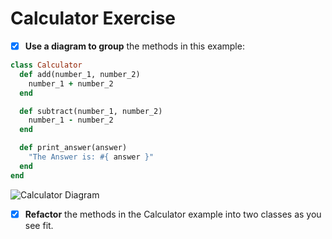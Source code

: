 # Calculator Exercise

- [x] **Use a diagram to group** the methods in this example:

```ruby
class Calculator
  def add(number_1, number_2)
    number_1 + number_2
  end

  def subtract(number_1, number_2)
    number_1 - number_2
  end

  def print_answer(answer)
    "The Answer is: #{ answer }"
  end
end
```

![Calculator Diagram](https://lucid.app/publicSegments/view/549dcc6d-b3a7-4b9a-bf49-e0d2cf0aac6c/image.png)

- [x] **Refactor** the methods in the Calculator example into two classes as you see fit.
